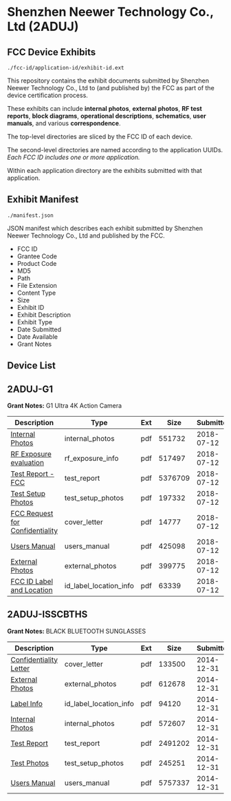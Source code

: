 # Shenzhen Neewer Technology Co., Ltd (2ADUJ)
## FCC Device Exhibits

```
./fcc-id/application-id/exhibit-id.ext
```

This repository contains the exhibit documents submitted by Shenzhen Neewer Technology Co., Ltd to (and published by) the FCC as part of the device certification process.

These exhibits can include **internal photos**, **external photos**, **RF test reports**, **block diagrams**, **operational descriptions**, **schematics**, **user manuals**, and various **correspondence**.

The top-level directories are sliced by the FCC ID of each device.

The second-level directories are named according to the application UUIDs. *Each FCC ID includes one or more application.*

Within each application directory are the exhibits submitted with that application. 

## Exhibit Manifest

```
./manifest.json
```

JSON manifest which describes each exhibit submitted by Shenzhen Neewer Technology Co., Ltd and published by the FCC.

- FCC ID
- Grantee Code
- Product Code
- MD5
- Path
- File Extension
- Content Type
- Size
- Exhibit ID
- Exhibit Description
- Exhibit Type
- Date Submitted
- Date Available
- Grant Notes

## Device List
## 2ADUJ-G1
**Grant Notes:** G1 Ultra 4K Action Camera

| Description | Type | Ext | Size | Submitted | Available |
| ----------- | ---- | --- | ---- | --------- | --------- |
| [Internal Photos](2ADUJ-G1/6cc36992ca4de3accc882c157f9126ec/3921821.pdf) | internal_photos | pdf | 551732 | 2018-07-12 | 2018-07-13 |
| [RF Exposure evaluation](2ADUJ-G1/6cc36992ca4de3accc882c157f9126ec/3921828.pdf) | rf_exposure_info | pdf | 517497 | 2018-07-12 | 2018-07-13 |
| [Test Report - FCC](2ADUJ-G1/6cc36992ca4de3accc882c157f9126ec/3921826.pdf) | test_report | pdf | 5376709 | 2018-07-12 | 2018-07-13 |
| [Test Setup Photos](2ADUJ-G1/6cc36992ca4de3accc882c157f9126ec/3921825.pdf) | test_setup_photos | pdf | 197332 | 2018-07-12 | 2018-07-13 |
| [FCC Request for Confidentiality](2ADUJ-G1/6cc36992ca4de3accc882c157f9126ec/3921818.pdf) | cover_letter | pdf | 14777 | 2018-07-12 | 2018-07-13 |
| [Users Manual](2ADUJ-G1/6cc36992ca4de3accc882c157f9126ec/3921827.pdf) | users_manual | pdf | 425098 | 2018-07-12 | 2018-07-13 |
| [External Photos](2ADUJ-G1/6cc36992ca4de3accc882c157f9126ec/3921819.pdf) | external_photos | pdf | 399775 | 2018-07-12 | 2018-07-13 |
| [FCC ID Label and Location](2ADUJ-G1/6cc36992ca4de3accc882c157f9126ec/3921822.pdf) | id_label_location_info | pdf | 63339 | 2018-07-12 | 2018-07-13 |
## 2ADUJ-ISSCBTHS
**Grant Notes:** BLACK BLUETOOTH SUNGLASSES

| Description | Type | Ext | Size | Submitted | Available |
| ----------- | ---- | --- | ---- | --------- | --------- |
| [Confidentiality Letter](2ADUJ-ISSCBTHS/ca03f91b90cf8e8e210861ff838971c1/2488665.pdf) | cover_letter | pdf | 133500 | 2014-12-31 | 2014-12-31 |
| [External Photos](2ADUJ-ISSCBTHS/ca03f91b90cf8e8e210861ff838971c1/2488666.pdf) | external_photos | pdf | 612678 | 2014-12-31 | 2014-12-31 |
| [Label Info](2ADUJ-ISSCBTHS/ca03f91b90cf8e8e210861ff838971c1/2488668.pdf) | id_label_location_info | pdf | 94120 | 2014-12-31 | 2014-12-31 |
| [Internal Photos](2ADUJ-ISSCBTHS/ca03f91b90cf8e8e210861ff838971c1/2488667.pdf) | internal_photos | pdf | 572607 | 2014-12-31 | 2014-12-31 |
| [Test Report](2ADUJ-ISSCBTHS/ca03f91b90cf8e8e210861ff838971c1/2488669.pdf) | test_report | pdf | 2491202 | 2014-12-31 | 2014-12-31 |
| [Test Photos](2ADUJ-ISSCBTHS/ca03f91b90cf8e8e210861ff838971c1/2488670.pdf) | test_setup_photos | pdf | 245251 | 2014-12-31 | 2014-12-31 |
| [Users Manual](2ADUJ-ISSCBTHS/ca03f91b90cf8e8e210861ff838971c1/2488671.pdf) | users_manual | pdf | 5757337 | 2014-12-31 | 2014-12-31 |
